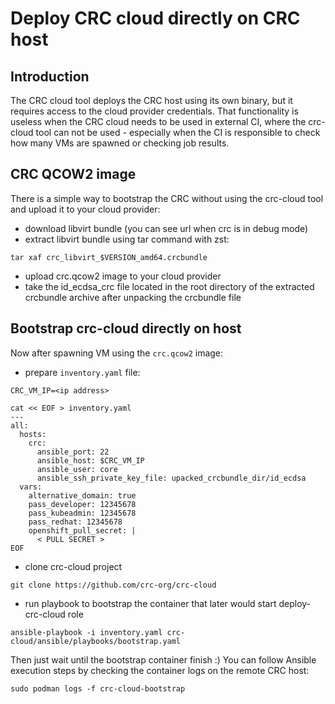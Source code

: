 # Deploy CRC cloud directly on CRC host

## Introduction

The CRC cloud tool deploys the CRC host using its own binary, but it
requires access to the cloud provider credentials. That functionality
is useless when the CRC cloud needs to be used in external CI, where
the crc-cloud tool can not be used - especially when the CI is responsible
to check how many VMs are spawned or checking job results.

## CRC QCOW2 image

There is a simple way to bootstrap the CRC without using the crc-cloud
tool and upload it to your cloud provider:

- download libvirt bundle (you can see url when crc is in debug mode)
- extract libvirt bundle using tar command with zst:

```shell
tar xaf crc_libvirt_$VERSION_amd64.crcbundle
```

- upload crc.qcow2 image to your cloud provider
- take the id_ecdsa_crc file located in the root directory of
  the extracted crcbundle archive after unpacking the crcbundle file

## Bootstrap crc-cloud directly on host

Now after spawning VM using the `crc.qcow2` image:

- prepare `inventory.yaml` file:

```shell
CRC_VM_IP=<ip address>

cat << EOF > inventory.yaml
---
all:
  hosts:
    crc:
      ansible_port: 22
      ansible_host: $CRC_VM_IP
      ansible_user: core
      ansible_ssh_private_key_file: upacked_crcbundle_dir/id_ecdsa
  vars:
    alternative_domain: true
    pass_developer: 12345678
    pass_kubeadmin: 12345678
    pass_redhat: 12345678
    openshift_pull_secret: |
      < PULL SECRET >
EOF
```

- clone crc-cloud project

```shell
git clone https://github.com/crc-org/crc-cloud
```

- run playbook to bootstrap the container that later would start deploy-crc-cloud role

```shell
ansible-playbook -i inventory.yaml crc-cloud/ansible/playbooks/bootstrap.yaml
```

Then just wait until the bootstrap container finish :)
You can follow Ansible execution steps by checking the container logs
on the remote CRC host:

```shell
sudo podman logs -f crc-cloud-bootstrap
```
